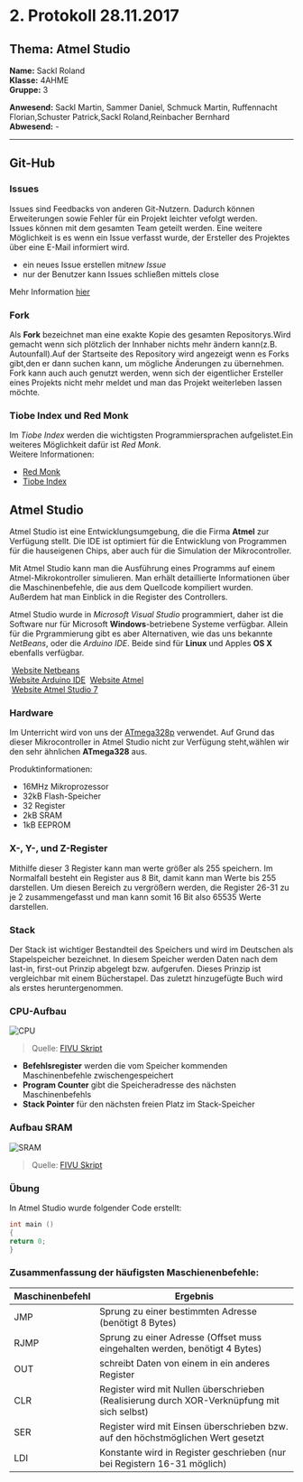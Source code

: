 
# 2. Protokoll  28.11.2017

## Thema: Atmel Studio

**Name:** Sackl Roland   
**Klasse:** 4AHME  
**Gruppe:** 3  

**Anwesend:** Sackl Martin, Sammer Daniel, Schmuck Martin, Ruffennacht Florian,Schuster Patrick,Sackl Roland,Reinbacher Bernhard  
**Abwesend:** -  

--------------------

## Git-Hub  
### Issues

Issues sind Feedbacks von anderen Git-Nutzern. Dadurch können Erweiterungen sowie Fehler für ein Projekt leichter vefolgt werden.  
Issues können mit dem gesamten Team geteilt werden. Eine weitere Möglichkeit is es wenn ein Issue verfasst wurde, der Ersteller des Projektes über eine E-Mail informiert wird.

* ein neues Issue erstellen mit*new Issue*       
* nur der Benutzer kann Issues schließen mittels close 

Mehr Information [hier](https://guides.github.com/features/issues/)


### Fork  
Als **Fork** bezeichnet man eine exakte Kopie des gesamten Repositorys.Wird gemacht wenn sich plötzlich der Innhaber nichts mehr ändern kann(z.B. Autounfall).Auf der Startseite des Repository wird angezeigt wenn es Forks gibt,den er dann suchen kann, um mögliche Änderungen zu übernehmen.  Fork kann auch auch genutzt werden, wenn sich der eigentlicher Ersteller eines Projekts nicht mehr meldet und man das Projekt weiterleben lassen möchte.    



### Tiobe Index und Red Monk 
Im *Tiobe Index* werden die wichtigsten Programmiersprachen aufgelistet.Ein weiteres Möglichkeit dafür ist *Red Monk*.   
Weitere Informationen:  
* [Red Monk](http://redmonk.com/sogrady/2017/06/08/language-rankings-6-17/)  
* [Tiobe Index](https://www.tiobe.com/tiobe-index/)   


## Atmel Studio
Atmel Studio ist eine Entwicklungsumgebung, die die Firma **Atmel** zur Verfügung stellt.
Die IDE ist optimiert für die Entwicklung von Programmen für die hauseigenen Chips, aber auch für die Simulation der Mikrocontroller.

Mit Atmel Studio kann man die Ausführung eines Programms auf einem Atmel-Mikrokontroller simulieren. Man erhält detaillierte Informationen über die Maschinenbefehle, die aus dem Quellcode kompiliert wurden. Außerdem hat man Einblick in die Register des Controllers.

Atmel Studio wurde in *Microsoft Visual Studio* programmiert, daher ist die Software nur für Microsoft **Windows**-betriebene Systeme verfügbar.
Allein für die Prgrammierung gibt es aber Alternativen, wie das uns bekannte *NetBeans*, oder die *Arduino IDE*. Beide sind für **Linux** und Apples **OS X** ebenfalls verfügbar.

  [Website Netbeans](https://netbeans.org)  
  [Website Arduino IDE](https://www.arduino.cc/en/main/software#) 
  [Website Atmel](http://www.atmel.com)  
  [Website Atmel Studio 7](http://www.atmel.com/microsite/atmel-studio/)  
 

### Hardware
Im Unterricht wird von uns der [ATmega328p](http://www.atmel.com/Images/Atmel-42735-8-bit-AVR-Microcontroller-ATmega328-328P_Datasheet.pdf) verwendet. Auf Grund das dieser Mikrocontroller in Atmel Studio nicht zur Verfügung steht,wählen wir den sehr ähnlichen **ATmega328** aus.  

Produktinformationen:
* 16MHz Mikroprozessor
* 32kB Flash-Speicher
* 32 Register
* 2kB SRAM
* 1kB EEPROM



### X-, Y-, und Z-Register  
Mithilfe dieser 3 Register kann man werte größer als 255 speichern. Im Normalfall besteht ein Register aus 8 Bit, damit kann man Werte bis 255 darstellen. Um diesen Bereich zu vergrößern werden, die Register 26-31 zu je 2 zusammengefasst und man kann somit 16 Bit also 65535 Werte darstellen.   

### Stack
Der Stack ist wichtiger Bestandteil des Speichers und wird im Deutschen als Stapelspeicher bezeichnet. In diesem Speicher werden Daten nach dem last-in, first-out Prinzip abgelegt bzw. aufgerufen. Dieses Prinzip ist vergleichbar mit einem Bücherstapel. Das zuletzt hinzugefügte Buch wird als erstes heruntergenommen.

 
 ### CPU-Aufbau
  ![CPU](https://github.com/HTLMechatronics/m14-la1-sx/blob/moemim14/moemim14/CPU.PNG)
  > Quelle: [FIVU Skript](https://lms.at/dotlrn/classes/informatik/610437.4AHME_FIVU.17_18/xolrn/EC743ABCF7AB5.symlink?resource_id=0-237409759&m=view#188315330)
  
* **Befehlsregister** werden die vom Speicher kommenden Maschinenbefehle zwischengespeichert 
* **Program Counter** gibt die Speicheradresse des nächsten Maschinenbefehls  
* **Stack Pointer**  für den nächsten freien Platz im Stack-Speicher


### Aufbau SRAM
![SRAM](https://github.com/HTLMechatronics/m14-la1-sx/blob/moemim14/moemim14/SRAM_Aufbau.PNG)
> Quelle: [FIVU Skript](https://lms.at/dotlrn/classes/informatik/610437.4AHME_FIVU.17_18/xolrn/EC743ABCF7AB5.symlink?resource_id=0-237409759&m=view#189503049)



### Übung
In Atmel Studio wurde folgender Code erstellt:
```c
int main ()
{
return 0;
}
```



### Zusammenfassung der häufigsten Maschienenbefehle:
Maschinenbefehl | Ergebnis
--------------- | --------
JMP | Sprung zu einer bestimmten Adresse (benötigt 8 Bytes)
RJMP | Sprung zu einer Adresse (Offset muss eingehalten werden, benötigt 4 Bytes)
OUT | schreibt Daten von einem in ein anderes Register
CLR | Register wird mit Nullen überschrieben (Realisierung durch XOR-Verknüpfung mit sich selbst)
SER | Register wird mit Einsen überschrieben bzw. auf den höchstmöglichen Wert gesetzt
LDI | Konstante wird in Register geschrieben (nur bei Registern 16-31 möglich)



